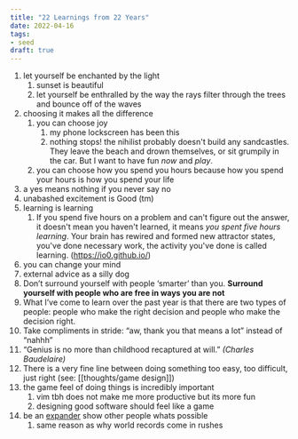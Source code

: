 ```yaml
---
title: "22 Learnings from 22 Years"
date: 2022-04-16
tags:
- seed
draft: true
---
```


1. let yourself be enchanted by the light
	1. sunset is beautiful
	2. let yourself be enthralled by the way the rays filter through the trees and bounce off of the waves
2. choosing it makes all the difference
	1. you can choose joy
		1. my phone lockscreen has been this
		2. nothing stops! the nihilist probably doesn't build any sandcastles. They leave the beach and drown themselves, or sit grumpily in the car. But I want to have fun _now_ and _play_.
	2. you can choose how you spend you hours because how you spend your hours is how you spend your life
3. a yes means nothing if you never say no
4. unabashed excitement is Good (tm)
5. learning is learning
	1. If you spend five hours on a problem and can't figure out the answer, it doesn't mean you haven't learned, it means _you spent five hours learning_. Your brain has rewired and formed new attractor states, you've done necessary work, the activity you've done is called learning. (https://io0.github.io/)
6. you can change your mind
7. external advice as a silly dog
8. Don’t surround yourself with people ‘smarter’ than you. **Surround yourself with people who are free in ways you are not**
9. What I’ve come to learn over the past year is that there are two types of people: people who make the right decision and people who make the decision right.
10. Take compliments in stride: “aw, thank you that means a lot” instead of “nahhh”
11. “Genius is no more than childhood recaptured at will.” *(Charles Baudelaire)*
12. There is a very fine line between doing something too easy, too difficult, just right (see: [[thoughts/game design]])
14. the game feel of doing things is incredibly important
	1. vim tbh does not make me more productive but its more fun
	2. designing good software should feel like a game
15. be an [expander](https://twitter.com/startingfromnix/status/1594052283834064896) show other people whats possible
	1. same reason as why world records come in rushes